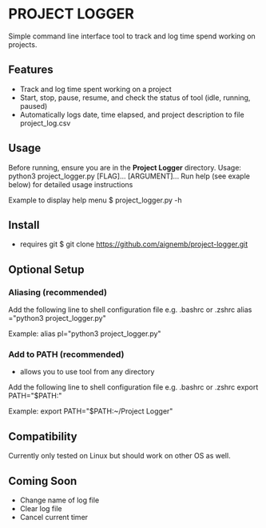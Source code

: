 # PROJECT LOGGER

Simple command line interface tool to track and log time spend working on projects.

## Features
- Track and log time spent working on a project
- Start, stop, pause, resume, and check the status of tool (idle, running, paused)
- Automatically logs date, time elapsed, and project description to file project_log.csv

## Usage
Before running, ensure you are in the **Project Logger** directory.
Usage: python3 project_logger.py [FLAG]... [ARGUMENT]...
Run help (see exaple below) for detailed usage instructions

Example to display help menu
$ project_logger.py -h

## Install
- requires git
$ git clone https://github.com/aignemb/project-logger.git

## Optional Setup
### Aliasing (recommended)
Add the following line to shell configuration file e.g. .bashrc or .zshrc
alias <alias>="python3 project_logger.py"

Example:
alias pl="python3 project_logger.py"

### Add to PATH (recommended)
- allows you to use tool from any directory

Add the following line to shell configuration file e.g. .bashrc or .zshrc
export PATH="$PATH:<path to project logger directory>"

Example:
export PATH="$PATH:~/Project Logger"

## Compatibility
Currently only tested on Linux but should work on other OS as well.


## Coming Soon
- Change name of log file
- Clear log file
- Cancel current timer
